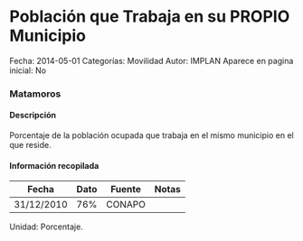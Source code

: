Población que Trabaja en su PROPIO Municipio
=====

Fecha: 2014-05-01
Categorías: Movilidad
Autor: IMPLAN
Aparece en pagina inicial: No

### Matamoros

#### Descripción

Porcentaje de la población ocupada que trabaja en el mismo municipio en el que reside.

<!-- break -->

#### Información recopilada

<table class="table table-hover table-bordered matriz">
  <thead>
    <tr><th>Fecha</th><th>Dato</th><th>Fuente</th><th>Notas</th></tr>
  </thead>
  <tbody>
    <tr><td class="centrado">31/12/2010</td><td class="derecha">76%</td><td>CONAPO</td><td></td></tr>
  </tbody>
</table>

Unidad: Porcentaje.
